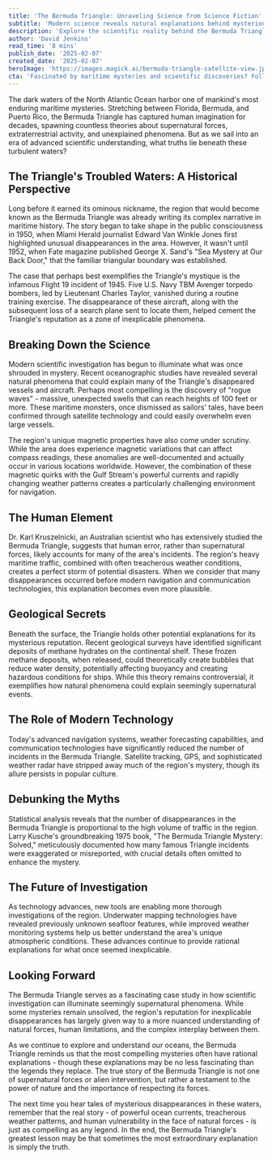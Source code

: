 ```yaml
---
title: 'The Bermuda Triangle: Unraveling Science from Science Fiction'
subtitle: 'Modern science reveals natural explanations behind mysterious disappearances'
description: 'Explore the scientific reality behind the Bermuda Triangle\'s mysterious reputation. From rogue waves to magnetic anomalies, modern research reveals natural explanations for decades of unexplained disappearances in this infamous region of the North Atlantic Ocean.'
author: 'David Jenkins'
read_time: '8 mins'
publish_date: '2025-02-07'
created_date: '2025-02-07'
heroImage: 'https://images.magick.ai/bermuda-triangle-satellite-view.jpg'
cta: 'Fascinated by maritime mysteries and scientific discoveries? Follow us on LinkedIn for more in-depth analyses of the world\'s most intriguing phenomena and the latest developments in oceanographic research.'
---
```


The dark waters of the North Atlantic Ocean harbor one of mankind's most enduring maritime mysteries. Stretching between Florida, Bermuda, and Puerto Rico, the Bermuda Triangle has captured human imagination for decades, spawning countless theories about supernatural forces, extraterrestrial activity, and unexplained phenomena. But as we sail into an era of advanced scientific understanding, what truths lie beneath these turbulent waters?

## The Triangle's Troubled Waters: A Historical Perspective

Long before it earned its ominous nickname, the region that would become known as the Bermuda Triangle was already writing its complex narrative in maritime history. The story began to take shape in the public consciousness in 1950, when Miami Herald journalist Edward Van Winkle Jones first highlighted unusual disappearances in the area. However, it wasn't until 1952, when Fate magazine published George X. Sand's "Sea Mystery at Our Back Door," that the familiar triangular boundary was established.

The case that perhaps best exemplifies the Triangle's mystique is the infamous Flight 19 incident of 1945. Five U.S. Navy TBM Avenger torpedo bombers, led by Lieutenant Charles Taylor, vanished during a routine training exercise. The disappearance of these aircraft, along with the subsequent loss of a search plane sent to locate them, helped cement the Triangle's reputation as a zone of inexplicable phenomena.

## Breaking Down the Science

Modern scientific investigation has begun to illuminate what was once shrouded in mystery. Recent oceanographic studies have revealed several natural phenomena that could explain many of the Triangle's disappeared vessels and aircraft. Perhaps most compelling is the discovery of "rogue waves" - massive, unexpected swells that can reach heights of 100 feet or more. These maritime monsters, once dismissed as sailors' tales, have been confirmed through satellite technology and could easily overwhelm even large vessels.

The region's unique magnetic properties have also come under scrutiny. While the area does experience magnetic variations that can affect compass readings, these anomalies are well-documented and actually occur in various locations worldwide. However, the combination of these magnetic quirks with the Gulf Stream's powerful currents and rapidly changing weather patterns creates a particularly challenging environment for navigation.

## The Human Element

Dr. Karl Kruszelnicki, an Australian scientist who has extensively studied the Bermuda Triangle, suggests that human error, rather than supernatural forces, likely accounts for many of the area's incidents. The region's heavy maritime traffic, combined with often treacherous weather conditions, creates a perfect storm of potential disasters. When we consider that many disappearances occurred before modern navigation and communication technologies, this explanation becomes even more plausible.

## Geological Secrets

Beneath the surface, the Triangle holds other potential explanations for its mysterious reputation. Recent geological surveys have identified significant deposits of methane hydrates on the continental shelf. These frozen methane deposits, when released, could theoretically create bubbles that reduce water density, potentially affecting buoyancy and creating hazardous conditions for ships. While this theory remains controversial, it exemplifies how natural phenomena could explain seemingly supernatural events.

## The Role of Modern Technology

Today's advanced navigation systems, weather forecasting capabilities, and communication technologies have significantly reduced the number of incidents in the Bermuda Triangle. Satellite tracking, GPS, and sophisticated weather radar have stripped away much of the region's mystery, though its allure persists in popular culture.

## Debunking the Myths

Statistical analysis reveals that the number of disappearances in the Bermuda Triangle is proportional to the high volume of traffic in the region. Larry Kusche's groundbreaking 1975 book, "The Bermuda Triangle Mystery: Solved," meticulously documented how many famous Triangle incidents were exaggerated or misreported, with crucial details often omitted to enhance the mystery.

## The Future of Investigation

As technology advances, new tools are enabling more thorough investigations of the region. Underwater mapping technologies have revealed previously unknown seafloor features, while improved weather monitoring systems help us better understand the area's unique atmospheric conditions. These advances continue to provide rational explanations for what once seemed inexplicable.

## Looking Forward

The Bermuda Triangle serves as a fascinating case study in how scientific investigation can illuminate seemingly supernatural phenomena. While some mysteries remain unsolved, the region's reputation for inexplicable disappearances has largely given way to a more nuanced understanding of natural forces, human limitations, and the complex interplay between them.

As we continue to explore and understand our oceans, the Bermuda Triangle reminds us that the most compelling mysteries often have rational explanations - though these explanations may be no less fascinating than the legends they replace. The true story of the Bermuda Triangle is not one of supernatural forces or alien intervention, but rather a testament to the power of nature and the importance of respecting its forces.

The next time you hear tales of mysterious disappearances in these waters, remember that the real story - of powerful ocean currents, treacherous weather patterns, and human vulnerability in the face of natural forces - is just as compelling as any legend. In the end, the Bermuda Triangle's greatest lesson may be that sometimes the most extraordinary explanation is simply the truth.